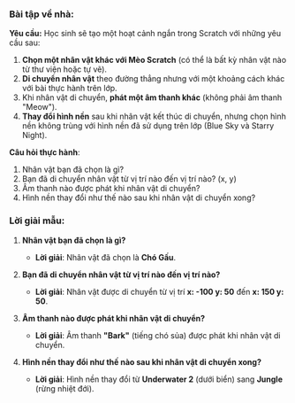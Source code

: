 ### **Bài tập về nhà:**
**Yêu cầu:** Học sinh sẽ tạo một hoạt cảnh ngắn trong Scratch với những yêu cầu sau:

1. **Chọn một nhân vật khác với Mèo Scratch** (có thể là bất kỳ nhân vật nào từ thư viện hoặc tự vẽ).
2. **Di chuyển nhân vật** theo đường thẳng nhưng với một khoảng cách khác với bài thực hành trên lớp.
3. Khi nhân vật di chuyển, **phát một âm thanh khác** (không phải âm thanh "Meow").
4. **Thay đổi hình nền** sau khi nhân vật kết thúc di chuyển, nhưng chọn hình nền không trùng với hình nền đã sử dụng trên lớp (Blue Sky và Starry Night).

**Câu hỏi thực hành**:
1. Nhân vật bạn đã chọn là gì?
2. Bạn đã di chuyển nhân vật từ vị trí nào đến vị trí nào? (x, y)
3. Âm thanh nào được phát khi nhân vật di chuyển?
4. Hình nền thay đổi như thế nào sau khi nhân vật di chuyển xong?

### **Lời giải mẫu:**

1. **Nhân vật bạn đã chọn là gì?**
   - **Lời giải**: Nhân vật đã chọn là **Chó Gấu**.

2. **Bạn đã di chuyển nhân vật từ vị trí nào đến vị trí nào?**
   - **Lời giải**: Nhân vật được di chuyển từ vị trí **x: -100 y: 50** đến **x: 150 y: 50**.

3. **Âm thanh nào được phát khi nhân vật di chuyển?**
   - **Lời giải**: Âm thanh **"Bark"** (tiếng chó sủa) được phát khi nhân vật di chuyển.

4. **Hình nền thay đổi như thế nào sau khi nhân vật di chuyển xong?**
   - **Lời giải**: Hình nền thay đổi từ **Underwater 2** (dưới biển) sang **Jungle** (rừng nhiệt đới).
